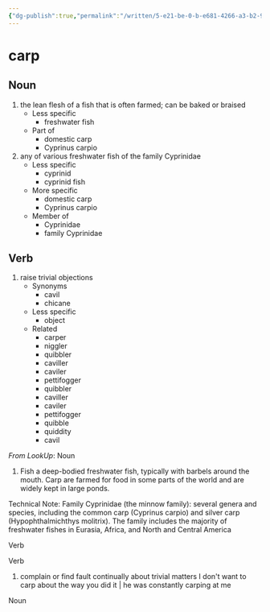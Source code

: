```yaml
---
{"dg-publish":true,"permalink":"/written/5-e21-be-0-b-e681-4266-a3-b2-95394628-cc-5-d/","dgHomeLink":true,"dgPassFrontmatter":false}
---
```


# carp


## Noun

1. the lean flesh of a fish that is often farmed; can be baked or braised
	- Less specific
		- freshwater fish
	- Part of
		- domestic carp
		- Cyprinus carpio
2. any of various freshwater fish of the family Cyprinidae
	- Less specific
		- cyprinid
		- cyprinid fish
	- More specific
		- domestic carp
		- Cyprinus carpio
	- Member of
		- Cyprinidae
		- family Cyprinidae

## Verb

1. raise trivial objections
	- Synonyms
		- cavil
		- chicane
	- Less specific
		- object
	- Related
		- carper
		- niggler
		- quibbler
		- caviller
		- caviler
		- pettifogger
		- quibbler
		- caviller
		- caviler
		- pettifogger
		- quibble
		- quiddity
		- cavil

*From LookUp*:
Noun
1.	Fish a deep-bodied freshwater fish, typically with barbels around the mouth. Carp are farmed for food in some parts of the world and are widely kept in large ponds.

Technical Note: Family Cyprinidae (the minnow family): several genera and species, including the common carp (Cyprinus carpio) and silver carp (Hypophthalmichthys molitrix). The family includes the majority of freshwater fishes in Eurasia, Africa, and North and Central America


Verb

Verb
1.	complain or find fault continually about trivial matters
I don't want to carp about the way you did it | he was constantly carping at me


Noun